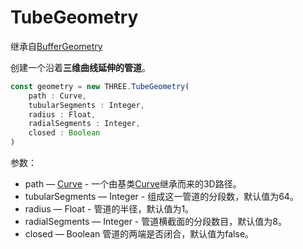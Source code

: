 # TubeGeometry

继承自[BufferGeometry](../核心/02.BufferGeometry)

创建一个沿着**三维曲线延伸的管道**。

<MyIframe src="https://xarzhi.github.io/geometry/index.html#TubeGeometry"></MyIframe>

```js
const geometry = new THREE.TubeGeometry(
    path : Curve,
    tubularSegments : Integer,
    radius : Float,
    radialSegments : Integer,
    closed : Boolean
)
```

参数：

- path — [Curve](https://threejs.org/docs/index.html#api/zh/extras/core/Curve) - 一个由基类[Curve](https://threejs.org/docs/index.html#api/zh/extras/core/Curve)继承而来的3D路径。
- tubularSegments — Integer - 组成这一管道的分段数，默认值为64。
- radius — Float - 管道的半径，默认值为1。
- radialSegments — Integer - 管道横截面的分段数目，默认值为8。
- closed — Boolean 管道的两端是否闭合，默认值为false。

